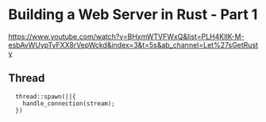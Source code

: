 # Building a Web Server in Rust - Part 1 
https://www.youtube.com/watch?v=BHxmWTVFWxQ&list=PLH4KIlK-M-esbAvWUypTyFXX8rVepWckd&index=3&t=5s&ab_channel=Let%27sGetRusty




## Thread
```
  thread::spawn(||{
    handle_connection(stream);  
  })
```